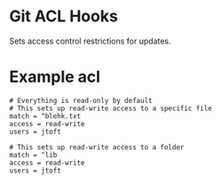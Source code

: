Git ACL Hooks
=============

Sets access control restrictions for updates.

Example acl
===========
    # Everything is read-only by default
    # This sets up read-write access to a specific file
    match = ^blehk.txt
    access = read-write
    users = jtoft

    # This sets up read-write access to a folder
    match = ^lib
    access = read-write
    users = jtoft

